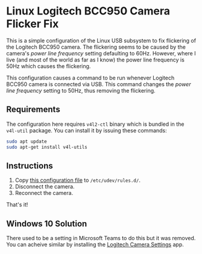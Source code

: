 # Linux Logitech BCC950 Camera Flicker Fix

This is a simple configuration of the Linux USB subsystem to fix flickering of the Logitech BCC950 camera. The flickering seems to be caused by the camera's _power line frequency_ setting defaulting to 60Hz. However, where I live (and most of the world as far as I know) the power line frequency is 50Hz which causes the flickering.

This configuration causes a command to be run whenever Logitech BCC950 camera is connected via USB. This command changes the _power line frequency_ setting to 50Hz, thus removing the flickering.

## Requirements

The configuration here requires `v4l2-ctl` binary which is bundled in the `v4l-util` package. You can install it by issuing these commands:

```bash
sudo apt update
sudo apt-get install v4l-utils
```

## Instructions

 1. Copy [this configuration file](/50-logitech-bcc950-conference-cam.rules) to `/etc/udev/rules.d/`.
 1. Disconnect the camera.
 1. Reconnect the camera.

That's it!

## Windows 10 Solution

There used to be a setting in Microsoft Teams to do this but it was removed. You can acheive similar by installing the [Logitech Camera Settings](https://support.logi.com/hc/en-my/articles/360025290213-Logitech-Camera-Settings) app.
